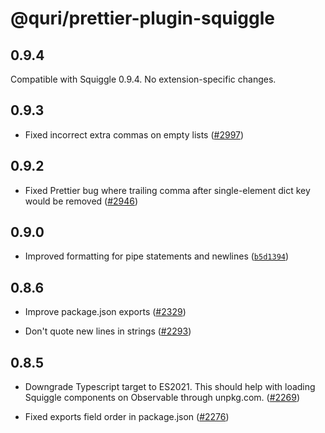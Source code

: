 # @quri/prettier-plugin-squiggle

## 0.9.4

Compatible with Squiggle 0.9.4. No extension-specific changes.

## 0.9.3

- Fixed incorrect extra commas on empty lists ([#2997](https://github.com/quantified-uncertainty/squiggle/pull/2997))

## 0.9.2

- Fixed Prettier bug where trailing comma after single-element dict key would be removed ([#2946](https://github.com/quantified-uncertainty/squiggle/pull/2946))

## 0.9.0

- Improved formatting for pipe statements and newlines ([`b5d1394`](https://github.com/quantified-uncertainty/squiggle/commit/b5d139465c72a742b0ac319068d4acc1d7ab0e4d))

## 0.8.6

- Improve package.json exports ([#2329](https://github.com/quantified-uncertainty/squiggle/pull/2329))

- Don't quote new lines in strings ([#2293](https://github.com/quantified-uncertainty/squiggle/pull/2293))

## 0.8.5

- Downgrade Typescript target to ES2021. This should help with loading Squiggle components on Observable through unpkg.com. ([#2269](https://github.com/quantified-uncertainty/squiggle/pull/2269))

- Fixed exports field order in package.json ([#2276](https://github.com/quantified-uncertainty/squiggle/pull/2276))
